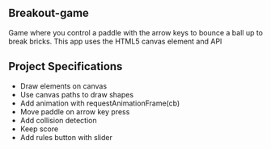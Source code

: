 ## Breakout-game

Game where you control a paddle with the arrow keys to bounce a ball up to break bricks. This app uses the HTML5 canvas element and API

## Project Specifications

- Draw elements on canvas
- Use canvas paths to draw shapes
- Add animation with requestAnimationFrame(cb)
- Move paddle on arrow key press
- Add collision detection
- Keep score
- Add rules button with slider

